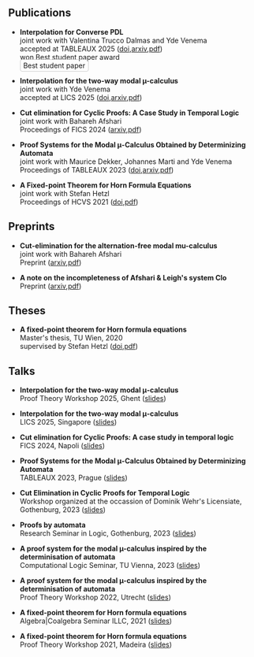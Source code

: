 ## Publications

- **Interpolation for Converse PDL**\
  joint work with Valentina Trucco Dalmas and Yde Venema\
  accepted at TABLEAUX 2025 ([doi](https://doi.org/10.1007/978-3-032-06085-3_14),[arxiv](https://arxiv.org/abs/2508.21485),[pdf](https://arxiv.org/pdf/2508.21485))\
 won <span class="boxed-word">Best student paper award</span>\
<span style="border:1px solid #ccc; padding:0.2em 0.4em; border-radius:4px;">Best student paper</span>
  

- **Interpolation for the two-way modal µ-calculus**\
  joint work with Yde Venema\
  accepted at LICS 2025 ([doi](https://doi.org/10.1109/LICS65433.2025.00019),[arxiv](https://arxiv.org/abs/2505.12899#),[pdf](https://arxiv.org/pdf/2505.12899))

- **Cut elimination for Cyclic Proofs: A Case Study in Temporal Logic**\
  joint work with Bahareh Afshari\
  Proceedings of FICS 2024 ([arxiv](https://arxiv.org/abs/2405.01935),[pdf](https://arxiv.org/pdf/2405.01935))
 
- **Proof Systems for the Modal μ-Calculus Obtained by Determinizing Automata**\
  joint work with Maurice Dekker, Johannes Marti and Yde Venema\
  Proceedings of TABLEAUX 2023 ([doi](https://doi.org/10.1007/978-3-031-43513-3_14),[arxiv](https://arxiv.org/abs/2307.06897),[pdf](https://arxiv.org/pdf/2307.06897))

- **A Fixed-point Theorem for Horn Formula Equations**\
  joint work with Stefan Hetzl\
  Proceedings of HCVS 2021 ([doi](https://dx.doi.org/10.4204/EPTCS.344.5),[pdf](https://arxiv.org/pdf/2109.04633v1))

## Preprints

- **Cut-elimination for the alternation-free modal mu-calculus**\
  joint work with Bahareh Afshari\
  Preprint ([arxiv](https://arxiv.org/abs/2510.11293),[pdf](https://arxiv.org/pdf/2510.11293))

- **A note on the incompleteness of Afshari & Leigh's system Clo**\
  Preprint ([arxiv](https://arxiv.org/abs/2307.06846),[pdf](https://arxiv.org/pdf/2307.06846))
  
## Theses

- **A fixed-point theorem for Horn formula equations**\
  Master's thesis, TU Wien, 2020\
  supervised by Stefan Hetzl ([doi](https://doi.org/10.34726/hss.2021.85542),[pdf](https://repositum.tuwien.at/bitstream/20.500.12708/17585/1/Kloibhofer%20Johannes%20-%202021%20-%20A%20fixed-point%20theorem%20for%20Horn%20formula%20equations.pdf))
  

## Talks

- **Interpolation for the two-way modal μ-calculus**\
  Proof Theory Workshop 2025, Ghent ([slides](Talks/Ghent2025.pdf))
  
- **Interpolation for the two-way modal μ-calculus**\
  LICS 2025, Singapore ([slides](Talks/LICS2025.pdf))

- **Cut elimination for Cyclic Proofs: A case study in temporal logic**\
  FICS 2024, Napoli ([slides](Talks/FICS2024.pdf))

- **Proof Systems for the Modal μ-Calculus Obtained by Determinizing Automata**\
  TABLEAUX 2023, Prague ([slides](Talks/TABLEAUX2023.pdf))

- **Cut Elimination in Cyclic Proofs for Temporal Logic**\
  Workshop organized at the occassion of Dominik Wehr's Licensiate, Gothenburg, 2023 ([slides](Talks/Dominik2023.pdf))

- **Proofs by automata**\
  Research Seminar in Logic, Gothenburg, 2023 ([slides](Talks/Goth2023.pdf))

- **A proof system for the modal µ-calculus inspired by the determinisation of automata**\
  Computational Logic Seminar, TU Vienna, 2023 ([slides](Talks/TUWien2023.pdf))

- **A proof system for the modal µ-calculus inspired by the determinisation of automata**\
  Proof Theory Workshop 2022, Utrecht ([slides](Talks/ProofTheoryW2022.pdf))

- **A fixed-point theorem for Horn formula equations**\
  Algebra|Coalgebra Seminar ILLC, 2021 ([slides](Talks/CoAlg2021.pdf))

- **A fixed-point theorem for Horn formula equations**\
  Proof Theory Workshop 2021, Madeira ([slides](Talks/ProofTheoryW2021.pdf))

